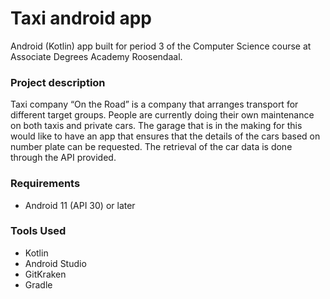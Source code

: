 # Taxi android app
Android (Kotlin) app built for period 3 of the Computer Science course at Associate Degrees Academy Roosendaal.

### Project description
Taxi company “On the Road” is a company that arranges transport for different target groups. People are currently doing their own maintenance on both taxis and private cars. The garage that is in the making for this would like to have an app that ensures that the details of the cars based on number plate can be requested. The retrieval of the car data is done through the API provided.

### Requirements
* Android 11 (API 30) or later

### Tools Used
* Kotlin
* Android Studio
* GitKraken
* Gradle